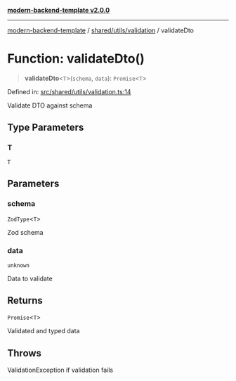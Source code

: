 [**modern-backend-template v2.0.0**](../../../../README.md)

***

[modern-backend-template](../../../../modules.md) / [shared/utils/validation](../README.md) / validateDto

# Function: validateDto()

> **validateDto**\<`T`\>(`schema`, `data`): `Promise`\<`T`\>

Defined in: [src/shared/utils/validation.ts:14](https://github.com/maemreyo/saas-4cus-nodejs/blob/2a5b3f3aa11335dfa561e80e1feabb8e6084261e/src/shared/utils/validation.ts#L14)

Validate DTO against schema

## Type Parameters

### T

`T`

## Parameters

### schema

`ZodType`\<`T`\>

Zod schema

### data

`unknown`

Data to validate

## Returns

`Promise`\<`T`\>

Validated and typed data

## Throws

ValidationException if validation fails
